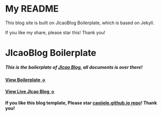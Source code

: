 # My README

This blog site is built on JlcaoBlog Boilerplate, which is based on Jekyll.

If you like my share, please star this! Thank you!
# JlcaoBlog Boilerplate

##### This is the boilerplate of [Jlcao Blog](https://github.com/caojiele/caojiele.github.io), all documents is over there!

#### [View Boilerplate &rarr;](https://caojiele.com/Jlcaoblog-boilerplate/)

#### [View Live Jlcao Blog &rarr;](https://caojiele.com)

#### If you like this blog template, Please star [caojiele.github.io repo](https://github.com/caojiele/caojiele.github.io)! Thank you!
